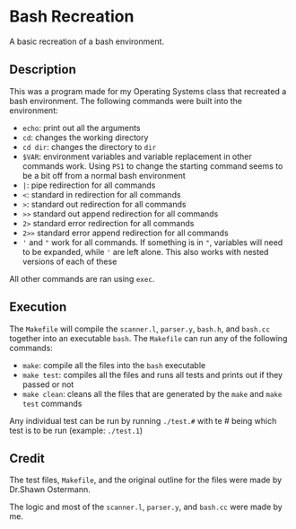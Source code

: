 # Bash Recreation

A basic recreation of a bash environment.

## Description

This was a program made for my Operating Systems class that recreated a bash environment. The following commands were built into the environment:

- `echo`: print out all the arguments
- `cd`: changes the working directory
- `cd dir`: changes the directory to `dir`
- `$VAR`: environment variables and variable replacement in other commands work. Using `PS1` to change the starting command seems to be a bit off from a normal bash environment
- `|`: pipe redirection for all commands
- `<`: standard in redirection for all commands
- `>`: standard out redirection for all commands
- `>>` standard out append redirection for all commands
- `2>` standard error redirection for all commands
- `2>>` standard error append redirection for all commands
- `'` and `"` work for all commands. If something is in `"`, variables will need to be expanded, while `'` are left alone. This also works with nested versions of each of these

All other commands are ran using `exec`.

## Execution

The `Makefile` will compile the `scanner.l`, `parser.y`, `bash.h`, and `bash.cc` together into an executable `bash`. The `Makefile` can run any of the following commands:

- `make`: compile all the files into the `bash` executable
- `make test`: compiles all the files and runs all tests and prints out if they passed or not
- `make clean`: cleans all the files that are generated by the `make` and `make test` commands

Any individual test can be run by running `./test.#` with te # being which test is to be run (example: `./test.1`)

## Credit

The test files, `Makefile`, and the original outline for the files were made by Dr.Shawn Ostermann.

The logic and most of the `scanner.l`, `parser.y`, and `bash.cc` were made by me.